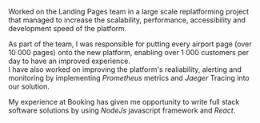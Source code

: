 Worked on the Landing Pages team in a large scale replatforming project that managed to increase the scalability, performance, accessibility and development speed of the platform.

As part of the team, I was responsible for putting every airport page (over 10 000 pages) onto the new platform, enabling over 1 000 customers per day to have an improved experience.  
I have also worked on improving the platform's realiability, alerting and monitoring by implementing *Prometheus* metrics and *Jaeger* Tracing into our solution.

My experience at Booking has given me opportunity to write full stack software solutions by using *NodeJs* javascript framework and *React*.